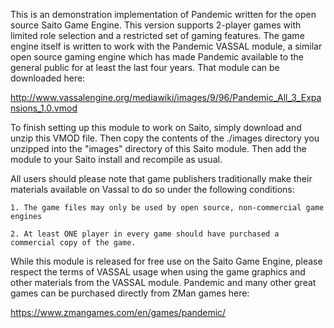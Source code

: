 
This is an demonstration implementation of Pandemic written for the open source Saito Game Engine. This version supports 2-player games with limited role selection and a restricted set of gaming features. The game engine itself is written to work with the Pandemic VASSAL module, a similar open source gaming engine which has made Pandemic available to the general public for at least the last four years. That module can be downloaded here:

http://www.vassalengine.org/mediawiki/images/9/96/Pandemic_All_3_Expansions_1.0.vmod

To finish setting up this module to work on Saito, simply download and unzip this VMOD file. Then copy the contents of the ./images directory you unzipped into the "images" directory of this Saito module. Then add the module to your Saito install and recompile as usual.

All users should please note that game publishers traditionally make their materials available on Vassal to do so under the following conditions:

	1. The game files may only be used by open source, non-commercial game engines

	2. At least ONE player in every game should have purchased a commercial copy of the game.

While this module is released for free use on the Saito Game Engine, please respect the terms of VASSAL usage when using the game graphics and other materials from the VASSAL module. Pandemic and many other great games can be purchased directly from ZMan games here:

https://www.zmangames.com/en/games/pandemic/




